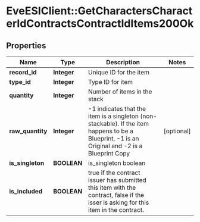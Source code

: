 # EveESIClient::GetCharactersCharacterIdContractsContractIdItems200Ok

## Properties
Name | Type | Description | Notes
------------ | ------------- | ------------- | -------------
**record_id** | **Integer** | Unique ID for the item | 
**type_id** | **Integer** | Type ID for item | 
**quantity** | **Integer** | Number of items in the stack | 
**raw_quantity** | **Integer** | -1 indicates that the item is a singleton (non-stackable). If the item happens to be a Blueprint, -1 is an Original and -2 is a Blueprint Copy | [optional] 
**is_singleton** | **BOOLEAN** | is_singleton boolean | 
**is_included** | **BOOLEAN** | true if the contract issuer has submitted this item with the contract, false if the isser is asking for this item in the contract. | 


